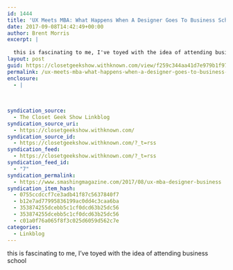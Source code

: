 ```yaml
---
id: 1444
title: 'UX Meets MBA: What Happens When A Designer Goes To Business School'
date: 2017-09-08T14:42:49+00:00
author: Brent Morris
excerpt: |
  
  this is fascinating to me, I've toyed with the idea of attending business school
layout: post
guid: https://closetgeekshow.withknown.com/view/f259c344aa41d7e979b1f978ae1366fe
permalink: /ux-meets-mba-what-happens-when-a-designer-goes-to-business-school/
enclosure:
  - |
    
    
    
syndication_source:
  - The Closet Geek Show Linkblog
syndication_source_uri:
  - https://closetgeekshow.withknown.com/
syndication_source_id:
  - https://closetgeekshow.withknown.com/?_t=rss
syndication_feed:
  - https://closetgeekshow.withknown.com/?_t=rss
syndication_feed_id:
  - "7"
syndication_permalink:
  - https://www.smashingmagazine.com/2017/08/ux-mba-designer-business
syndication_item_hash:
  - 0755ccdccf7ce3adb41f87c5637840f7
  - b12e7ad77995836199ac0dd4c3caa6ba
  - 353874255dcebb5c1cf0dcd63b25dc56
  - 353874255dcebb5c1cf0dcd63b25dc56
  - c01a0f76a065f8f3c025d6059d562c7e
categories:
  - Linkblog
---
```

<div class="known-bookmark">
  <div class="e-content">
    <p>
      this is fascinating to me, I&#8217;ve toyed with the idea of attending business school
    </p>
  </div>
</div>